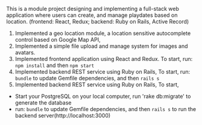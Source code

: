 This is a module project designing and implementing a full-stack web application where users can create, and manage playdates based on location.
(frontend: React, Redux; backend: Ruby on Rails, Active Record)

1. Implemented a geo location module, a location sensitive autocomplete control based on Google Map API, 
2. Implemented a simple file upload and manage system for images and avatars.
3. Implemented frontend application using React and Redux. To start, run: `npm install` and then `npm start`
4. Implemented backend REST service using Ruby on Rails, To start, run: `bundle` to update Gemfile dependencies, and then `rails s`
4. Implemented backend REST service using Ruby on Rails, To start, 
- Start your PostgreSQL on your local computer, run 'rake db:migrate' to generate the database
- run: `bundle` to update Gemfile dependencies, and then `rails s` to run the backend server(http://localhost:3000)

